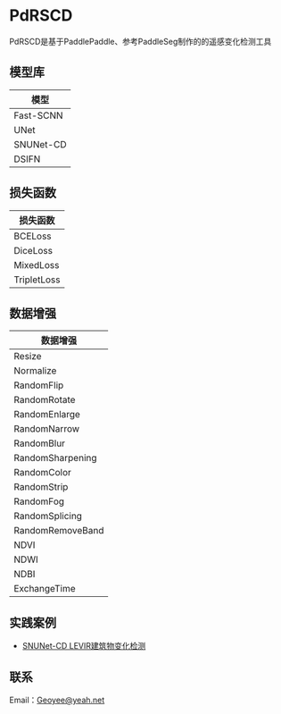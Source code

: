 # PdRSCD

PdRSCD是基于PaddlePaddle、参考PaddleSeg制作的的遥感变化检测工具

## 模型库

|模型|
|-|
|Fast-SCNN|
|UNet|
|SNUNet-CD|
|DSIFN|

## 损失函数

|损失函数|
|-|
|BCELoss|
|DiceLoss|
|MixedLoss|
|TripletLoss|

## 数据增强

|数据增强|
|-|
|Resize|
|Normalize|
|RandomFlip|
|RandomRotate|
|RandomEnlarge|
|RandomNarrow|
|RandomBlur|
|RandomSharpening|
|RandomColor|
|RandomStrip|
|RandomFog|
|RandomSplicing|
|RandomRemoveBand|
|NDVI|
|NDWI|
|NDBI|
|ExchangeTime|

## 实践案例

* [SNUNet-CD LEVIR建筑物变化检测](https://aistudio.baidu.com/aistudio/projectdetail/1725938)

## 联系

Email：Geoyee@yeah.net


